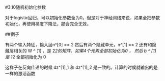 #3.10随机初始化参数

对于logistic回归，可以初始化参数全为0。但是对于神经网络来说，如果全把参数初始化，再使用梯度下降法，那会完全无效。

##例子

有两个输入特征，输入层n^[0] == 2 然后有两个隐藏单元，n^[1] == 2 还有和隐藏层相关的 W ^ [1] ，是 2*2的矩阵，如果4个元素全部初始化为0 ， 然后 b ^ [1] 是 1*2 全部初始化为 0 

这样子在反向传递的时候 dz^[1]_1 和 dz^[1]_2 是一致的。计算的时候就输出的是一样的激活函数